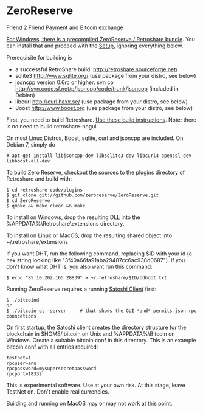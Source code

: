 ZeroReserve
===========

Friend 2 Friend Payment and Bitcoin exchange

[For Windows, there is a precompiled ZeroReserve / Retroshare bundle](https://mega.co.nz/#!MVIykABI!fFkRbtdOQDfrIKc0Kke2yfFpS6T17z7q6YxelQ6BJMc). You can install that and proceed with the [Setup](https://github.com/zeroreserve/ZeroReserve/wiki/Getting-started-with-Zero-Reserve), ignoring everything below.

Prerequisite for building is
* a successful RetroShare build. http://retroshare.sourceforge.net/
* sqlite3 http://www.sqlite.org/ (use package from your distro, see below)
* jsoncpp version 0.6rc or higher: svn co http://svn.code.sf.net/p/jsoncpp/code/trunk/jsoncpp (included in Debian)
* libcurl http://curl.haxx.se/ (use package from your distro, see below)
* Boost http://www.boost.org (use package from your distro, see below)

First, you need to build Retroshare. [Use these build instructions](http://retroshare.sourceforge.net/wiki/index.php/UnixCompile). Note: there is no need to build retroshare-nogui.

On most Linux Distros, Boost, sqlite, curl and jsoncpp are included. On Debian 7, simply do

```
# apt-get install libjsoncpp-dev libsqlite3-dev libcurl4-openssl-dev libboost-all-dev
```

To build Zero Reserve, checkout the sources to the plugins directory of Retroshare and build with:
```
$ cd retroshare-code/plugins
$ git clone git://github.com/zeroreserve/ZeroReserve.git
$ cd ZeroReserve
$ qmake && make clean && make
```

To install on Windows, drop the resulting DLL into the
%APPDATA%\Retroshare\extensions directory.

To install on Linux or MacOS, drop the resulting shared object into
~/.retroshare/extensions

If you want DHT, run the following command, replacing $ID with your id (a hex string looking like "3f40a66fa91aba29487cc6ac938d0687"). If you don't know what DHT is, you also want run this command:

```
$ echo "85.10.202.165 28839" > ~/.retroshare/$ID/bdboot.txt
```

Running ZeroReserve requires a running [Satoshi Client](https://bitcoin.org/en/download) first:
```
$ ./bitcoind
or
$ ./bitcoin-qt -server     # that shows the GUI *and* permits json-rpc conncetions

```
On first startup, the Satoshi client creates the directory structure for the blockchain in
$HOME/.bitcoin on Unix and %APPDATA%\Bitcoin on Windows. Create a suitable bitcoin.conf in
this directory. This is an example bitcoin.conf with all entries required:
```
testnet=1
rpcuser=anu
rpcpassword=mysupersecretpassword
rpcport=18332
```



This is experimental software. Use at your own risk. At this stage, leave TestNet
on. Don't enable real currencies.

Building and running on MacOS may or may not work at this point. 
